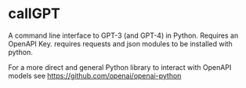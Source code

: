 # callGPT
A command line interface to GPT-3 (and GPT-4) in Python. Requires an OpenAPI Key.
requires requests and json modules to be installed with python.

For a more direct and general Python library to interact with OpenAPI models see https://github.com/openai/openai-python 
